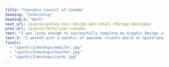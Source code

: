 ```yaml
---
title: "Cannabis Council of Canada"
heading: "Internship"
heading-2: "Work"
next_url: /pieces/ashley-hair-design-and-retail-therapy-boutique/
prev_url: /pieces/fertilizer-canada/
text: "I was lucky enough to successfully complete my Graphic Design internship at the wonderful public affairs communications and advertising agency, Spark*advocacy. I was immediately drawn to Spark*advocacy because of their core goals of wanting to design for change, sparking 'a conversation about creative with stopping power'. I completed my six week internship with the agency, and was asked to stay on for an extended 3-month contract afterwards... before COVID truly interfered. Adrian Jean, Partner and Executive Creative Director of Spark*advocacy, personally taught me a great deal while I was on the team. Adrian guided my design skills in the right direction, having a helping hand in the projects I worked on. Other team members I had the pleasure of being mentored by included Perry Tsergas (Partner, President and CEO), Patricia Lacroix (Senior Graphic Designer), and Raquel Alves (Graphic Designer). I am very grateful for the time I was able to spend with the Spark*team, especially during a time of learning how to work as a team during the beginning phase of COVID-19."
text-2: "I worked with a handful of awesome clients while at Spark*advocacy. One of these being the Cannabis Council of Canada (C3). George Smitherman had just stepped into his new role as President and CEO of the company. I designed an emailer to advertise a book launch of his, which he later Tweeted out (pictured below). C3 held a lobbying event in March on Parliament, which I was also fortunate enough to design some stationery for. The designs included promotional social media tent cards, and drink cards detailing a cocktail recipe created by the C3 that was served at the event. I attended this event in the Sir John A. Macdonald building with the Spark*advocacy team, and was able to see my designs in person being enjoyed by those attending!"
finals:
  - "spark/c3/mockups/emailer.jpg"
  - "spark/c3/mockups/twitter.jpg"
  - "spark/c3/mockups/cards.jpg"
---
```

